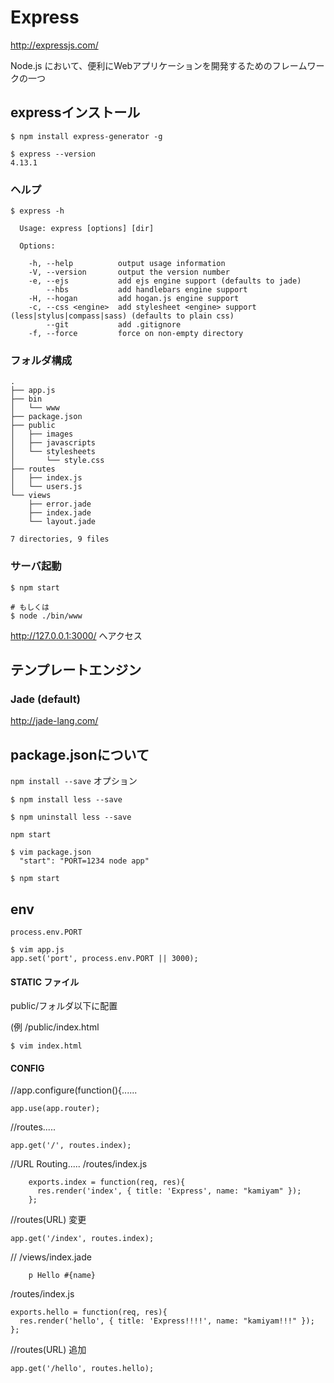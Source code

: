 # Express

http://expressjs.com/

Node.js において、便利にWebアプリケーションを開発するためのフレームワークの一つ


## expressインストール

```
$ npm install express-generator -g

$ express --version
4.13.1
```

### ヘルプ
```
$ express -h

  Usage: express [options] [dir]

  Options:

    -h, --help          output usage information
    -V, --version       output the version number
    -e, --ejs           add ejs engine support (defaults to jade)
        --hbs           add handlebars engine support
    -H, --hogan         add hogan.js engine support
    -c, --css <engine>  add stylesheet <engine> support (less|stylus|compass|sass) (defaults to plain css)
        --git           add .gitignore
    -f, --force         force on non-empty directory
```

### フォルダ構成

```
.
├── app.js
├── bin
│   └── www
├── package.json
├── public
│   ├── images
│   ├── javascripts
│   └── stylesheets
│       └── style.css
├── routes
│   ├── index.js
│   └── users.js
└── views
    ├── error.jade
    ├── index.jade
    └── layout.jade

7 directories, 9 files
```

### サーバ起動

```
$ npm start

# もしくは
$ node ./bin/www
```

http://127.0.0.1:3000/ へアクセス

## テンプレートエンジン

### Jade (default)

http://jade-lang.com/


## package.jsonについて

``npm install --save`` オプション

```
$ npm install less --save
```
```
$ npm uninstall less --save
```

``npm start``

```
$ vim package.json
  "start": "PORT=1234 node app"

$ npm start
```

## env

``process.env.PORT``

```
$ vim app.js
app.set('port', process.env.PORT || 3000);
```

#### STATIC ファイル

public/フォルダ以下に配置

(例 /public/index.html

``$ vim index.html``

#### CONFIG

//app.configure(function(){......

```
app.use(app.router);
```

//routes.....

```
app.get('/', routes.index);
```

//URL Routing.....
/routes/index.js

```
	exports.index = function(req, res){
	  res.render('index', { title: 'Express', name: "kamiyam" });
	};
```

//routes(URL) 変更

```
app.get('/index', routes.index);
```

// /views/index.jade

```
	p Hello #{name}
```

/routes/index.js

```
exports.hello = function(req, res){
  res.render('hello', { title: 'Express!!!!', name: "kamiyam!!!" });
};
```

//routes(URL) 追加

```
app.get('/hello', routes.hello);
```